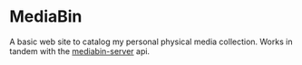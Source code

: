 # MediaBin

A basic web site to catalog my personal physical media collection. Works in tandem with the [mediabin-server](https://github.com/tcodej/mediabin-server) api.
